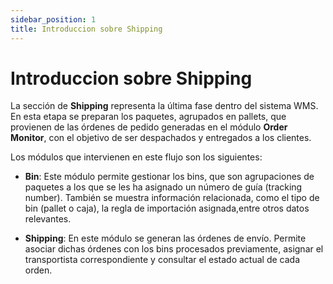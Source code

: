 ```yaml
---
sidebar_position: 1
title: Introduccion sobre Shipping
---
```

# Introduccion sobre Shipping

La sección de **Shipping** representa la última fase dentro del sistema WMS. En esta etapa se preparan los paquetes, agrupados en pallets, que provienen de las órdenes de pedido generadas en el módulo **Order Monitor**, con el objetivo de ser despachados y entregados a los clientes.

Los módulos que intervienen en este flujo son los siguientes:

- **Bin**: Este módulo permite gestionar los bins, que son agrupaciones de paquetes a los que se les ha asignado un número de guía (tracking number). También se muestra información relacionada, como el tipo de bin (pallet o caja), la regla de importación asignada,entre otros datos relevantes.

- **Shipping**: En este módulo se generan las órdenes de envío. Permite asociar dichas órdenes con los bins procesados previamente, asignar el transportista correspondiente y consultar el estado actual de cada orden.

